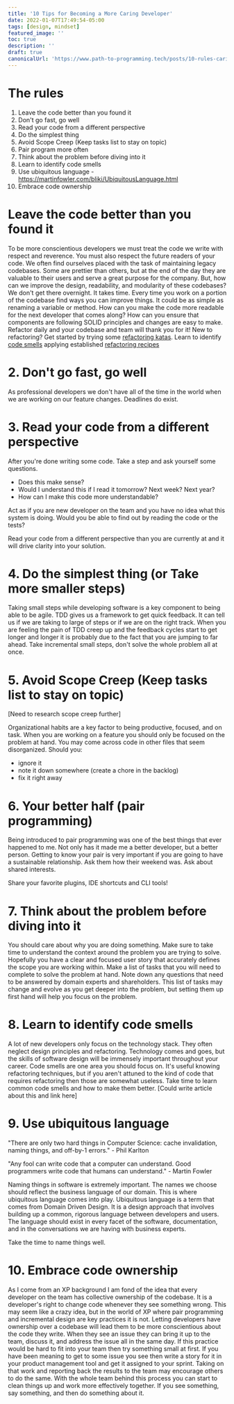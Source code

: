 ```yaml
---
title: '10 Tips for Becoming a More Caring Developer'
date: 2022-01-07T17:49:54-05:00
tags: [design, mindset]
featured_image: ''
toc: true
description: ''
draft: true
canonicalUrl: 'https://www.path-to-programming.tech/posts/10-rules-caring-dev/'
---
```


# The rules

1. Leave the code better than you found it
2. Don't go fast, go well
3. Read your code from a different perspective
4. Do the simplest thing
5. Avoid Scope Creep (Keep tasks list to stay on topic)
6. Pair program more often
7. Think about the problem before diving into it
8. Learn to identify code smells
9. Use ubiquitous language - https://martinfowler.com/bliki/UbiquitousLanguage.html
10. Embrace code ownership

# Leave the code better than you found it

To be more conscientious developers we must treat the code we write with respect and reverence. You must also respect the future readers of your code. We often find ourselves placed with the task of maintaining legacy codebases. Some are prettier than others, but at the end of the day they are valuable to their users and serve a great purpose for the company. But, how can we improve the design, readability, and modularity of these codebases? We don't get there overnight. It takes time. Every time you work on a portion of the codebase find ways you can improve things. It could be as simple as renaming a variable or method. How can you make the code more readable for the next developer that comes along? How can you ensure that components are following SOLID principles and changes are easy to make. Refactor daily and your codebase and team will thank you for it! New to refactoring? Get started by trying some [refactoring katas](https://kata-log.rocks/refactoring). Learn to identify [code smells]() applying established [refactoring recipes](https://refactoring.guru/refactoring/what-is-refactoring)

# 2. Don't go fast, go well

As professional developers we don't have all of the time in the world when we are working on our feature changes. Deadlines do exist.

# 3. Read your code from a different perspective

After you're done writing some code. Take a step and ask yourself some questions.

- Does this make sense?
- Would I understand this if I read it tomorrow? Next week? Next year?
- How can I make this code more understandable?

Act as if you are new developer on the team and you have no idea what this system is doing. Would you be able to find out by reading the code or the tests?

Read your code from a different perspective than you are currently at and it will drive clarity into your solution.

# 4. Do the simplest thing (or Take more smaller steps)

Taking small steps while developing software is a key component to being able to be agile. TDD gives us a framework to get quick feedback. It can tell us if we are taking to large of steps or if we are on the right track. When you are feeling the pain of TDD creep up and the feedback cycles start to get longer and longer it is probably due to the fact that you are jumping to far ahead. Take incremental small steps, don't solve the whole problem all at once.

# 5. Avoid Scope Creep (Keep tasks list to stay on topic)

[Need to research scope creep further]

Organizational habits are a key factor to being productive, focused, and on task.
When you are working on a feature you should only be focused on the problem at hand. You may come across code in other files that seem disorganized.
Should you:

- ignore it
- note it down somewhere (create a chore in the backlog)
- fix it right away

# 6. Your better half (pair programming)

Being introduced to pair programming was one of the best things that ever happened to me. Not only has it made me a better developer, but a better person. Getting to know your pair is very important if you are going to have a sustainable relationship. Ask them how their weekend was. Ask about shared interests.

Share your favorite plugins, IDE shortcuts and CLI tools!

# 7. Think about the problem before diving into it

You should care about why you are doing something. Make sure to take time to understand the context around the problem you are trying to solve. Hopefully you have a clear and focused user story that accurately defines the scope you are working within. Make a list of tasks that you will need to complete to solve the problem at hand. Note down any questions that need to be answered by domain experts and shareholders. This list of tasks may change and evolve as you get deeper into the problem, but setting them up first hand will help you focus on the problem.

# 8. Learn to identify code smells

A lot of new developers only focus on the technology stack. They often neglect design principles and refactoring. Technology comes and goes, but the skills of software design will be immensely important throughout your career. Code smells are one area you should focus on. It's useful knowing refactoring techniques, but if you aren't attuned to the kind of code that requires refactoring then those are somewhat useless. Take time to learn common code smells and how to make them better. [Could write article about this and link here]

# 9. Use ubiquitous language

"There are only two hard things in Computer Science: cache invalidation, naming things, and off-by-1 errors." - Phil Karlton

"Any fool can write code that a computer can understand. Good programmers write code that humans can understand." - Martin Fowler

Naming things in software is extremely important. The names we choose should reflect the business language of our domain. This is where ubiquitous language comes into play. Ubiquitous language is a term that comes from Domain Driven Design. It is a design approach that involves building up a common, rigorous language between developers and users. The language should exist in every facet of the software, documentation, and in the conversations we are having with business experts.

Take the time to name things well.

# 10. Embrace code ownership

As I come from an XP background I am fond of the idea that every developer on the team has collective ownership of the codebase. It is a developer's right to change code whenever they see something wrong. This may seem like a crazy idea, but in the world of XP where pair programming and incremental design are key practices it is not. Letting developers have ownership over a codebase will lead them to be more conscientious about the code they write. When they see an issue they can bring it up to the team, discuss it, and address the issue all in the same day. If this practice would be hard to fit into your team then try something small at first. If you have been meaning to get to some issue you see then write a story for it in your product management tool and get it assigned to your sprint. Taking on that work and reporting back the results to the team may encourage others to do the same. With the whole team behind this process you can start to clean things up and work more effectively together. If you see something, say something, and then do something about it.
